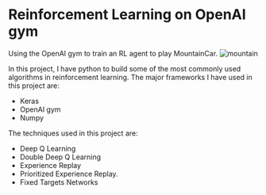 # Reinforcement Learning on OpenAI gym
Using the OpenAI gym to train an RL agent to play MountainCar.
![mountain](https://user-images.githubusercontent.com/26694585/73108128-78212780-3f25-11ea-9683-66c6afd297a6.jpg)



In this project, I have python to build some of the most commonly used algorithms in reinforcement learning. The major frameworks I have used in this project are:
* Keras
* OpenAI gym
* Numpy

The techniques used in this project are:

* Deep Q Learning
* Double Deep Q Learning 
* Experience Replay
* Prioritized Experience Replay.
* Fixed Targets Networks





